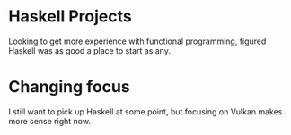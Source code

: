 # Haskell Projects

Looking to get more experience with functional programming, figured Haskell was as good a place to start as any.

# Changing focus

I still want to pick up Haskell at some point, but focusing on Vulkan makes more sense right now.
